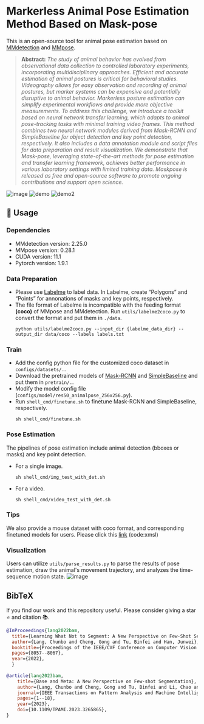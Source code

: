 
# Markerless Animal Pose Estimation Method Based on Mask-pose
This is an open-source tool for animal pose estimation based on [MMdetection](https://github.com/open-mmlab/mmdetection) and [MMpose](https://github.com/open-mmlab/mmpose).
> **Abstract:** *The study of animal behavior has evolved from observational data collection to controlled laboratory experiments, incorporating multidisciplinary approaches. Efficient and accurate estimation of animal postures is critical for behavioral studies. Videography allows for easy observation and recording of animal postures, but marker systems can be expensive and potentially disruptive to animal behavior. Markerless posture estimation can simplify experimental workflows and provide more objective measurements. To address this challenge, we introduce a toolkit based on neural network transfer learning, which adapts to animal pose-tracking tasks with minimal training video frames. This method combines two neural network modules derived from Mask-RCNN and SimpleBaseline for object detection and key point detection, respectively. It also includes a data annotation module and script files for data preparation and result visualization. We demonstrate that Mask-pose, leveraging state-of-the-art methods for pose estimation and transfer learning framework, achieves better performance in various laboratory settings with limited training data. Maskpose is released as free and open-source software to promote ongoing contributions and support open science.*

![image](https://github.com/zhuolingli/Mask-pose/assets/67094418/e4b15f34-9b24-4bc4-9e6b-66a03b84aaa6)
![demo](https://github.com/zhuolingli/Mask-pose/assets/67094418/1773be31-b3d6-4689-9dcb-f21321efa1ae)
![demo2](https://github.com/zhuolingli/Mask-pose/assets/67094418/1764fd47-adc9-4980-adc3-e7bed0ea93fb)


## &#x1F527; Usage
### Dependencies
- MMdetection version: 2.25.0
- MMpose version: 0.28.1
- CUDA version: 11.1
- Pytorch version: 1.9.1
### Data Preparation
- Please use [Labelme](https://github.com/wkentaro/labelme) to label data. In Labelme, create “Polygons” and “Points” for annonations of masks and key points, respectively.
- The file format of Labelme is incompatible with the feeding format **(coco)** of MMpose and MMdetection. Run `utils/labelme2coco.py` to convert the format and put them in `./data`. 
  ```
  python utils/labelme2coco.py --input_dir {labelme_data_dir} --output_dir data/coco --labels labels.txt
  ```
### Train 
- Add the config python file for the customized coco dataset in `configs/datasets/.`.
- Download the pretrained models of [Mask-RCNN](https://github.com/open-mmlab/mmdetection/tree/main/configs/mask_rcnn) and [SimpleBaseline](https://mmpose.readthedocs.io/en/latest/papers/algorithms.html#simplebaseline2d-eccv-2018) and put them in `pretrain/.`.
- Modify the model config file (`configs/model/res50_animalpose_256x256.py`). 
- Run `shell_cmd/finetune.sh` to finetune Mask-RCNN and SimpleBaseline, respectively.
  ```
  sh shell_cmd/finetune.sh
  ```
### Pose Estimation
The pipelines of pose estimation include animal detection (bboxes or masks) and key point detection.
- For a single image.
  ```
  sh shell_cmd/img_test_with_det.sh
  ```
- For a video.
  ```
  sh shell_cmd/video_test_with_det.sh
  ```
### Tips
We also provide a mouse dataset with coco format, and corresponding finetuned models for users. Please click this [link](https://pan.baidu.com/s/1uzTnMlZ06YOg8kqPXfYaxw?pwd=xmsl) (code:xmsl)




### Visualization
Users can utilize `utils/parse_results.py` to parse the results of pose estimation, draw the animal's movement trajectory, and analyzes the time-sequence motion state. 
![image](https://github.com/zhuolingli/Mask-pose/assets/67094418/6e750764-31c3-45f6-af4f-d67d51a40262)
  
 
 
 
 
## BibTeX

If you find our work and this repository useful. Please consider giving a star :star: and citation &#x1F4DA;.

```bibtex
@InProceedings{lang2022bam,
  title={Learning What Not to Segment: A New Perspective on Few-Shot Segmentation},
  author={Lang, Chunbo and Cheng, Gong and Tu, Binfei and Han, Junwei},
  booktitle={Proceedings of the IEEE/CVF Conference on Computer Vision and Pattern Recognition (CVPR)},
  pages={8057--8067},
  year={2022},
  }  
  
@article{lang2023bam,
	title={Base and Meta: A New Perspective on Few-shot Segmentation},
	author={Lang, Chunbo and Cheng, Gong and Tu, Binfei and Li, Chao and Han, Junwei},
	journal={IEEE Transactions on Pattern Analysis and Machine Intelligence (PAMI)},
	pages={1--18},
	year={2023},
	doi={10.1109/TPAMI.2023.3265865},
}
```
